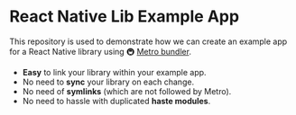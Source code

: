 # React Native Lib Example App

This repository is used to demonstrate how we can create an example app for a React Native library using 🚇 [Metro bundler](https://facebook.github.io/metro/).

- **Easy** to link your library within your example app.
- No need to **sync** your library on each change.
- No need of **symlinks** (which are not followed by Metro).
- No need to hassle with duplicated **haste modules**.
